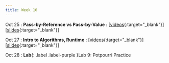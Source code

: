 ```yaml
---
title: Week 10
---
```


Oct 25
: **Pass-by-Reference vs Pass-by-Value**
  : \[[videos](https://www.youtube.com/watch?v=gOFzQTPwbeQ&list=PLr509y092L283wMKL2TxAx9PMFQN02Dn3){:target="_blank"}\] \[[slides](https://docs.google.com/presentation/d/1R5wmBVzt5hYFmrZvYaNO0WicwignksK7pPPZ6bfcXnE/edit?usp=sharing){:target="_blank"}\]
  
Oct 27
: **Intro to Algorithms, Runtime**
  : \[[videos](https://youtube.com/playlist?list=PLr509y092L2-HIpgk8TCQ1_TvDkMeNuNM){:target="_blank"}\] \[[slides](https://docs.google.com/presentation/d/1n-UWUrAZHKWxumE9UbV64dLYSFgFyXs0gCF8YmrnbY8/edit?usp=sharing){:target="_blank"}\]

Oct 28
: **Lab**{: .label .label-purple }Lab 9: Potpourri Practice
<!--   : \[[slides](https://docs.google.com/presentation/d/1jwmbssoMB2YiRlvN5ruEnothRDbr-ZYa/edit){:target="_blank"}\] -->

<!-- 
Sep 4
: **HW**{: .label .label-blue }Released: [HW2: Variables and Types](mimir.com){:target="_blank"} -->

